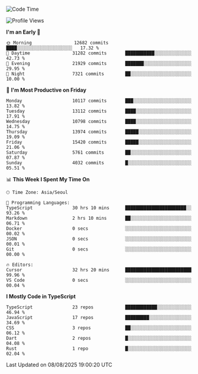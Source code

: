 <!--START_SECTION:waka-->
![Code Time](http://img.shields.io/badge/Code%20Time-8%2C144%20hrs%2038%20mins-blue)

![Profile Views](http://img.shields.io/badge/Profile%20Views-0-blue)

**I'm an Early 🐤** 

```text
🌞 Morning                12682 commits       ████░░░░░░░░░░░░░░░░░░░░░   17.32 % 
🌆 Daytime                31282 commits       ███████████░░░░░░░░░░░░░░   42.73 % 
🌃 Evening                21929 commits       ███████░░░░░░░░░░░░░░░░░░   29.95 % 
🌙 Night                  7321 commits        ██░░░░░░░░░░░░░░░░░░░░░░░   10.00 % 
```
📅 **I'm Most Productive on Friday** 

```text
Monday                   10117 commits       ███░░░░░░░░░░░░░░░░░░░░░░   13.82 % 
Tuesday                  13112 commits       ████░░░░░░░░░░░░░░░░░░░░░   17.91 % 
Wednesday                10798 commits       ████░░░░░░░░░░░░░░░░░░░░░   14.75 % 
Thursday                 13974 commits       █████░░░░░░░░░░░░░░░░░░░░   19.09 % 
Friday                   15420 commits       █████░░░░░░░░░░░░░░░░░░░░   21.06 % 
Saturday                 5761 commits        ██░░░░░░░░░░░░░░░░░░░░░░░   07.87 % 
Sunday                   4032 commits        █░░░░░░░░░░░░░░░░░░░░░░░░   05.51 % 
```


📊 **This Week I Spent My Time On** 

```text
🕑︎ Time Zone: Asia/Seoul

💬 Programming Languages: 
TypeScript               30 hrs 10 mins      ███████████████████████░░   93.26 % 
Markdown                 2 hrs 10 mins       ██░░░░░░░░░░░░░░░░░░░░░░░   06.71 % 
Docker                   0 secs              ░░░░░░░░░░░░░░░░░░░░░░░░░   00.02 % 
JSON                     0 secs              ░░░░░░░░░░░░░░░░░░░░░░░░░   00.01 % 
Git                      0 secs              ░░░░░░░░░░░░░░░░░░░░░░░░░   00.00 % 

🔥 Editors: 
Cursor                   32 hrs 20 mins      █████████████████████████   99.96 % 
VS Code                  0 secs              ░░░░░░░░░░░░░░░░░░░░░░░░░   00.04 % 
```

**I Mostly Code in TypeScript** 

```text
TypeScript               23 repos            ████████████░░░░░░░░░░░░░   46.94 % 
JavaScript               17 repos            █████████░░░░░░░░░░░░░░░░   34.69 % 
CSS                      3 repos             ██░░░░░░░░░░░░░░░░░░░░░░░   06.12 % 
Dart                     2 repos             █░░░░░░░░░░░░░░░░░░░░░░░░   04.08 % 
Rust                     1 repo              █░░░░░░░░░░░░░░░░░░░░░░░░   02.04 % 
```




 Last Updated on 08/08/2025 19:00:20 UTC
<!--END_SECTION:waka-->
